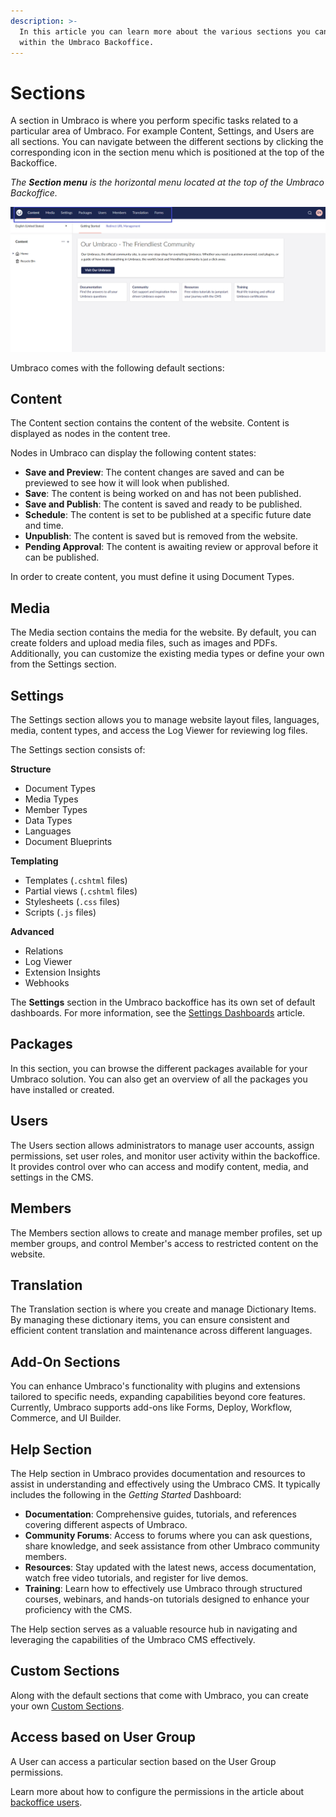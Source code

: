 ```yaml
---
description: >-
  In this article you can learn more about the various sections you can find
  within the Umbraco Backoffice.
---
```


# Sections

A section in Umbraco is where you perform specific tasks related to a particular area of Umbraco. For example Content, Settings, and Users are all sections. You can navigate between the different sections by clicking the corresponding icon in the section menu which is positioned at the top of the Backoffice.

_The **Section menu** is the horizontal menu located at the top of the Umbraco Backoffice._

![Section](images/highlight-sections-v14.png)

Umbraco comes with the following default sections:

## Content

The Content section contains the content of the website. Content is displayed as nodes in the content tree.

Nodes in Umbraco can display the following content states:

* **Save and Preview**: The content changes are saved and can be previewed to see how it will look when published.
* **Save**: The content is being worked on and has not been published.
* **Save and Publish**: The content is saved and ready to be published.
* **Schedule**: The content is set to be published at a specific future date and time.
* **Unpublish**: The content is saved but is removed from the website.
* **Pending Approval**: The content is awaiting review or approval before it can be published.

In order to create content, you must define it using Document Types.

## Media

The Media section contains the media for the website. By default, you can create folders and upload media files, such as images and PDFs. Additionally, you can customize the existing media types or define your own from the Settings section.

## Settings

The Settings section allows you to manage website layout files, languages, media, content types, and access the Log Viewer for reviewing log files.

The Settings section consists of:

**Structure**

* Document Types
* Media Types
* Member Types
* Data Types
* Languages
* Document Blueprints

**Templating**

* Templates (`.cshtml` files)
* Partial views (`.cshtml` files)
* Stylesheets (`.css` files)
* Scripts (`.js` files)

**Advanced**

* Relations
* Log Viewer
* Extension Insights
* Webhooks

The **Settings** section in the Umbraco backoffice has its own set of default dashboards. For more information, see the [Settings Dashboards](settings-dashboards.md) article.

## Packages

In this section, you can browse the different packages available for your Umbraco solution. You can also get an overview of all the packages you have installed or created.

## Users

The Users section allows administrators to manage user accounts, assign permissions, set user roles, and monitor user activity within the backoffice. It provides control over who can access and modify content, media, and settings in the CMS.

## Members

The Members section allows to create and manage member profiles, set up member groups, and control Member's access to restricted content on the website.

## Translation

The Translation section is where you create and manage Dictionary Items. By managing these dictionary items, you can ensure consistent and efficient content translation and maintenance across different languages.

## Add-On Sections

You can enhance Umbraco's functionality with plugins and extensions tailored to specific needs, expanding capabilities beyond core features. Currently, Umbraco supports add-ons like Forms, Deploy, Workflow, Commerce, and UI Builder.

## Help Section

The Help section in Umbraco provides documentation and resources to assist in understanding and effectively using the Umbraco CMS. It typically includes the following in the _Getting Started_ Dashboard:

* **Documentation**: Comprehensive guides, tutorials, and references covering different aspects of Umbraco.
* **Community Forums**: Access to forums where you can ask questions, share knowledge, and seek assistance from other Umbraco community members.
* **Resources**: Stay updated with the latest news, access documentation, watch free video tutorials, and register for live demos.
* **Training**: Learn how to effectively use Umbraco through structured courses, webinars, and hands-on tutorials designed to enhance your proficiency with the CMS.

The Help section serves as a valuable resource hub in navigating and leveraging the capabilities of the Umbraco CMS effectively.

## Custom Sections

Along with the default sections that come with Umbraco, you can create your own [Custom Sections](../../extending/section-trees/).

## Access based on User Group

A User can access a particular section based on the User Group permissions.

Learn more about how to configure the permissions in the article about [backoffice users](../data/users.md).
